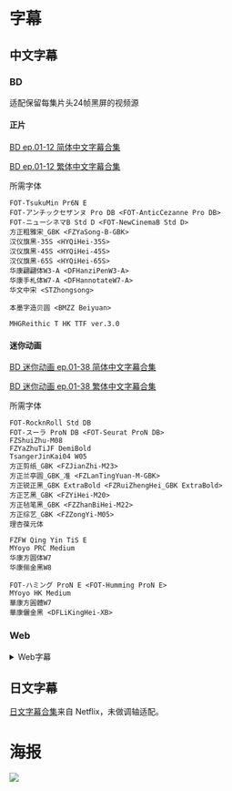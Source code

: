 # 字幕

## 中文字幕

### BD

适配保留每集片头24帧黑屏的视频源

#### 正片

[BD ep.01-12 简体中文字幕合集](https://github.com/Nekomoekissaten-SUB/Nekomoekissaten-Storage/raw/master/Kyokou_Suiri/Kyokou_Suiri_BD_Main_CHS.7z)

[BD ep.01-12 繁体中文字幕合集](https://github.com/Nekomoekissaten-SUB/Nekomoekissaten-Storage/raw/master/Kyokou_Suiri/Kyokou_Suiri_BD_Main_CHT.7z)

所需字体

```
FOT-TsukuMin Pr6N E
FOT-アンチックセザンヌ Pro DB <FOT-AnticCezanne Pro DB>
FOT-ニューシネマB Std D <FOT-NewCinemaB Std D>
方正粗雅宋_GBK <FZYaSong-B-GBK>
汉仪旗黑-35S <HYQiHei-35S>
汉仪旗黑-45S <HYQiHei-45S>
汉仪旗黑-65S <HYQiHei-65S>
华康翩翩体W3-A <DFHanziPenW3-A>
华康手札体W7-A <DFHannotateW7-A>
华文中宋 <STZhongsong>

本墨字造贝圆 <BMZZ Beiyuan>

MHGReithic T HK TTF ver.3.0
```

#### 迷你动画

[BD 迷你动画 ep.01-38 简体中文字幕合集](https://github.com/Nekomoekissaten-SUB/Nekomoekissaten-Storage/raw/master/Kyokou_Suiri/Kyokou_Suiri_BD_Mini_CHS.7z)

[BD 迷你动画 ep.01-38 繁体中文字幕合集](https://github.com/Nekomoekissaten-SUB/Nekomoekissaten-Storage/raw/master/Kyokou_Suiri/Kyokou_Suiri_BD_Mini_CHT.7z)

所需字体

```
FOT-RocknRoll Std DB
FOT-スーラ ProN DB <FOT-Seurat ProN DB>
FZShuiZhu-M08
FZYaZhuTiJF DemiBold
TsangerJinKai04 W05
方正剪纸_GBK <FZJianZhi-M23>
方正兰亭圆_GBK_准 <FZLanTingYuan-M-GBK>
方正锐正黑_GBK ExtraBold <FZRuiZhengHei_GBK ExtraBold>
方正艺黑_GBK <FZYiHei-M20>
方正毡笔黑_GBK <FZZhanBiHei-M22>
方正综艺_GBK <FZZongYi-M05>
理杏葆元体

FZFW Qing Yin TiS E
MYoyo PRC Medium
华康方圆体W7
华康俪金黑W8

FOT-ハミング ProN E <FOT-Humming ProN E>
MYoyo HK Medium
華康方圓體W7
華康儷金黑 <DFLiKingHei-XB>
```

### Web

<details>
<summary>Web字幕</summary>

[Web简体中文字幕合集](https://github.com/Nekomoekissaten-SUB/Nekomoekissaten-Storage/raw/master/Kyokou_Suiri/Kyokou_Suiri_Web_CHS.7z)

[Web繁体中文字幕合集](https://github.com/Nekomoekissaten-SUB/Nekomoekissaten-Storage/raw/master/Kyokou_Suiri/Kyokou_Suiri_Web_CHT.7z)

所需字体：
```
FOT-アンチックセザンヌ Pro DB <FOT-AnticCezanne Pro DB>
FOT-ニューシネマB Std D <FOT-NewCinemaB Std D>
FOT-筑紫明朝 Pr6N E <FOT-TsukuMin Pr6N E>
方正粗雅宋_GBK <FZYaSong-B-GBK>
汉仪旗黑-35S <HYQiHei-35S>
汉仪旗黑-45S <HYQiHei-45S>
汉仪旗黑-65S <HYQiHei-65S>
华康翩翩体A Std W3 <DFHanziPenGBA Std W3>
华康手札体W7-A <DFHannotateW7-A>
华文中宋 <STZhongsong>

MHGReithicTHK-Light
```
</details>

## 日文字幕

[日文字幕合集](https://github.com/Nekomoekissaten-SUB/Nekomoekissaten-Storage/raw/master/Kyokou_Suiri/Kyokou_Suiri_JPN.7z)来自 Netflix，未做调轴适配。

# 海报

![](https://nekomoe.pages.dev/images/2020-01/kyokousuiri.jpg)